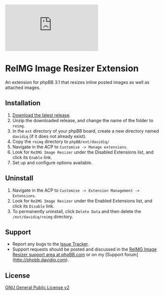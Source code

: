 [![ReIMG](http://phpbb.davidiq.com/download/file.php?id=149)](http://phpbb.davidiq.com/viewtopic.php?f=19&t=571)

# ReIMG Image Resizer Extension

An extension for phpBB 3.1 that resizes inline posted images as well as attached images.

## Installation
1. [Download the latest release](https://github.com/DavidIQ/phpBB-ReIMG-Image-Resizer).
2. Unzip the downloaded release, and change the name of the folder to `reimg`.
3. In the `ext` directory of your phpBB board, create a new directory named `davidiq` (if it does not already exist).
4. Copy the `reimg` directory to `phpBB/ext/davidiq/`
5. Navigate in the ACP to `Customise -> Manage extensions`.
6. Look for `ReIMG Image Resizer` under the Disabled Extensions list, and click its `Enable` link.
7. Set up and configure options available.

## Uninstall

1. Navigate in the ACP to `Customise -> Extension Management -> Extensions`.
2. Look for `ReIMG Image Resizer` under the Enabled Extensions list, and click its `Disable` link.
3. To permanently uninstall, click `Delete Data` and then delete the `/ext/davidiq/reimg` directory.

## Support

* Report any bugs to the [Issue Tracker](https://github.com/DavidIQ/phpBB-ReIMG-Image-Resizer/issues).
* Support requests should be posted and discussed in the [ReIMG Image Resizer support area at phpBB.com](https://www.phpbb.com/customise/db/extension/reimg/support) or on my [Support forum] (http://phpbb.davidiq.com).

## License
[GNU General Public License v2](http://opensource.org/licenses/GPL-2.0)
